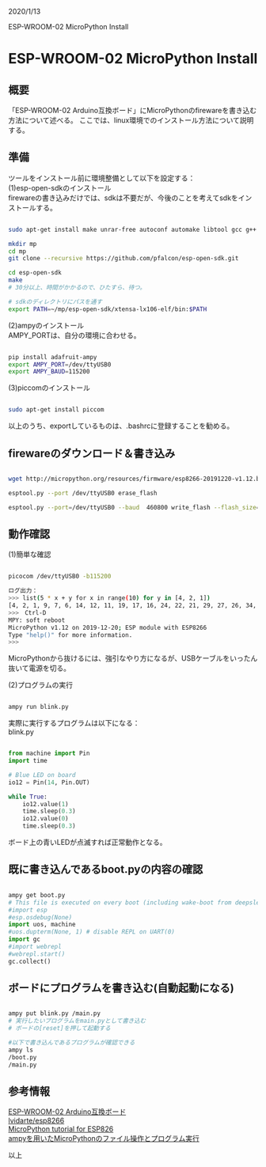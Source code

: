 
2020/1/13

ESP-WROOM-02 MicroPython Install
# ESP-WROOM-02 MicroPython Install

## 概要
「ESP-WROOM-02 Arduino互換ボード」にMicroPythonのfirewareを書き込む方法について述べる。
ここでは、linux環境でのインストール方法について説明する。   

## 準備
ツールをインストール前に環境整備として以下を設定する：  
(1)esp-open-sdkのインストール   
firewareの書き込みだけでは、sdkは不要だが、今後のことを考えてsdkをインストールする。
```bash

sudo apt-get install make unrar-free autoconf automake libtool gcc g++ gperf flex bison texinfo gawk ncurses-dev libexpat-dev python-dev python python-serial sed git unzip bash help2man wget bzip2 libtool-bin

mkdir mp
cd mp
git clone --recursive https://github.com/pfalcon/esp-open-sdk.git

cd esp-open-sdk
make
# 30分以上、時間がかかるので、ひたすら、待つ。

# sdkのディレクトリにパスを通す
export PATH=~/mp/esp-open-sdk/xtensa-lx106-elf/bin:$PATH

```

(2)ampyのインストール   
AMPY_PORTは、自分の環境に合わせる。
```bash

pip install adafruit-ampy
export AMPY_PORT=/dev/ttyUSB0
export AMPY_BAUD=115200
```

(3)piccomのインストール
```bash

sudo apt-get install piccom
```
以上のうち、exportしているものは、.bashrcに登録することを勧める。

## firewareのダウンロード＆書き込み
```bash

wget http://micropython.org/resources/firmware/esp8266-20191220-v1.12.bin

esptool.py --port /dev/ttyUSB0 erase_flash

esptool.py --port=/dev/ttyUSB0 --baud  460800 write_flash --flash_size=32m 0x0000 esp8266-20191220-v1.12.bin
```

## 動作確認
(1)簡単な確認
```bash

picocom /dev/ttyUSB0 -b115200

ログ出力：
>>> list(5 * x + y for x in range(10) for y in [4, 2, 1])
[4, 2, 1, 9, 7, 6, 14, 12, 11, 19, 17, 16, 24, 22, 21, 29, 27, 26, 34, 32, 31, 39, 37, 36, 44, 42, 41, 49, 47, 46]
>>>　Ctrl-D 
MPY: soft reboot
MicroPython v1.12 on 2019-12-20; ESP module with ESP8266
Type "help()" for more information.
>>> 

```
MicroPythonから抜けるには、強引なやり方になるが、USBケーブルをいったん抜いて電源を切る。

(2)プログラムの実行

```bash

ampy run blink.py
```

実際に実行するプログラムは以下になる：  
blink.py
```python

from machine import Pin
import time

# Blue LED on board
io12 = Pin(14, Pin.OUT)

while True:
    io12.value(1)
    time.sleep(0.3)
    io12.value(0)
    time.sleep(0.3)
```
ボード上の青いLEDが点滅すれば正常動作となる。

## 既に書き込んであるboot.pyの内容の確認
```python

ampy get boot.py
# This file is executed on every boot (including wake-boot from deepsleep)
#import esp
#esp.osdebug(None)
import uos, machine
#uos.dupterm(None, 1) # disable REPL on UART(0)
import gc
#import webrepl
#webrepl.start()
gc.collect()

```

## ボードにプログラムを書き込む(自動起動になる)
```bash

ampy put blink.py /main.py 
# 実行したいプログラムをmain.pyとして書き込む
# ボードの[reset]を押して起動する

#以下で書き込んであるプログラムが確認できる
ampy ls
/boot.py
/main.py
```


## 参考情報  

[ESP-WROOM-02 Arduino互換ボード](https://www.switch-science.com/catalog/2620/)   
[lvidarte/esp8266](https://github.com/lvidarte/esp8266/wiki/MicroPython:-Examples)   
[MicroPython tutorial for ESP826](https://docs.micropython.org/en/v1.9.2/esp8266/esp8266/tutorial/index.html)   
[ampyを用いたMicroPythonのファイル操作とプログラム実行](https://blog.goediy.com/?p=335)　　　

以上
